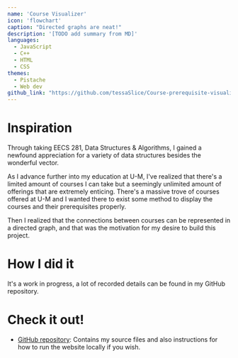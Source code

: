```yaml
---
name: 'Course Visualizer'
icon: 'flowchart'
caption: "Directed graphs are neat!"
description: '[TODO add summary from MD]'
languages:
  - JavaScript
  - C++
  - HTML
  - CSS
themes:
  - Pistache
  - Web dev
github_link: "https://github.com/tessaSlice/Course-prerequisite-visualizer"
---
```


# Inspiration

Through taking EECS 281, Data Structures & Algorithms, I gained a newfound appreciation for a variety of data structures besides the wonderful vector. 

As I advance further into my education at U-M, I've realized that there's a limited amount of courses I can take but a seemingly unlimited amount of offerings that are extremely enticing. There's a massive trove of courses offered at U-M and I wanted there to exist some method to display the courses and their prerequisites properly. 

Then I realized that the connections between courses can be represented in a directed graph, and that was the motivation for my desire to build this project.  

# How I did it

It's a work in progress, a lot of recorded details can be found in my GitHub repository. 

# Check it out!

- [GitHub repository](https://github.com/tessaSlice/Course-prerequisite-visualizer): Contains my source files and also instructions for how to run the website locally if you wish. 